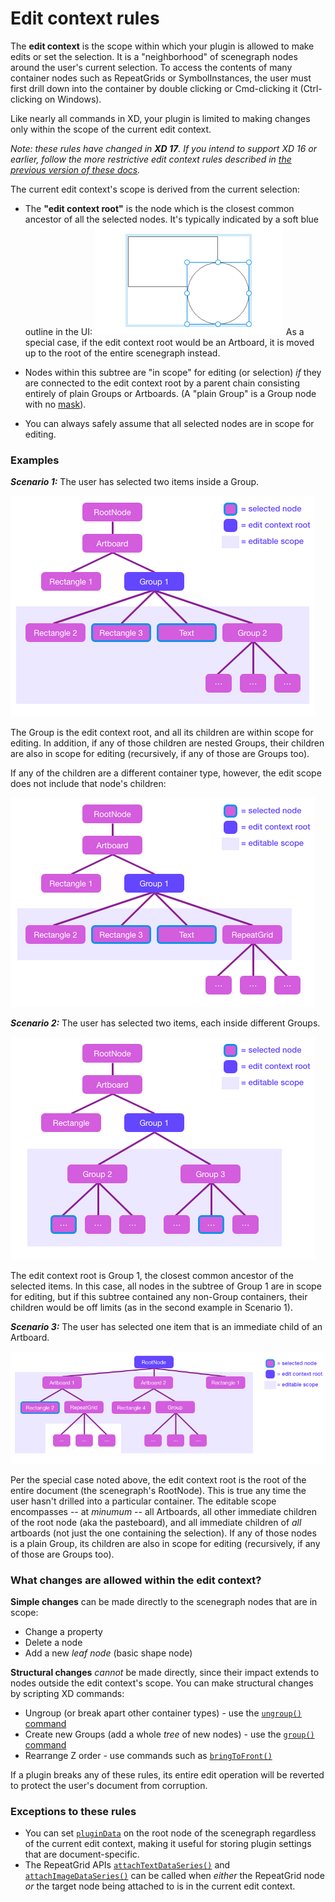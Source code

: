 # Edit context rules

The **edit context** is the scope within which your plugin is allowed to make edits or set the selection. It is a "neighborhood"
of scenegraph nodes around the user's current selection. To access the contents of many container nodes such as RepeatGrids or
SymbolInstances, the user must first drill down into the container by double clicking or Cmd-clicking it (Ctrl-clicking on Windows).

Like nearly all commands in XD, your plugin is limited to making changes only within the scope of the current edit context.

_Note: these rules have changed in **XD 17**. If you intend to support XD 16 or earlier, follow the more restrictive edit context rules
described in [the previous version of these docs](https://github.com/AdobeXD/plugin-docs/blob/XD16/reference/core/edit-context.md)._

The current edit context's scope is derived from the current selection:

* The **"edit context root"** is the node which is the closest common ancestor of all the selected nodes. It's typically indicated
  by a soft blue outline in the UI:
  <img src="../../images/edit-context-outline.png" alt="screenshot of soft blue outline" />
  As a special case, if the edit context root would be an Artboard, it is moved up to the root of the entire scenegraph instead.

* Nodes within this subtree are "in scope" for editing (or selection) _if_ they are connected to the edit context root by a parent
  chain consisting entirely of plain Groups or Artboards. (A "plain Group" is a Group node with no [mask](../scenegraph.md#Group-mask)).

* You can always safely assume that all selected nodes are in scope for editing.


### Examples

_**Scenario 1:**_ The user has selected two items inside a Group.

<img src="../../images/edit-context-example1-simple.png" alt="edit context with items in Group selected" />

The Group is the edit context root, and all its children are within scope for editing. In addition, if any of those children are nested
Groups, their children are also in scope for editing (recursively, if any of those are Groups too).

If any of the children are a different container type, however, the edit scope does not include that node's children:

<img src="../../images/edit-context-example1-special.png" alt="edit context containing special container types" />

_**Scenario 2:**_ The user has selected two items, each inside different Groups.

<img src="../../images/edit-context-example2.png" alt="edit context with items in different Groups selected" />

The edit context root is Group 1, the closest common ancestor of the selected items. In this case, all nodes in the subtree of Group 1 are
in scope for editing, but if this subtree contained any non-Group containers, their children would be off limits (as in the second example
in Scenario 1).

_**Scenario 3:**_ The user has selected one item that is an immediate child of an Artboard.

<img src="../../images/edit-context-example3.png" alt="edit context with item on Artboard selected" />

Per the special case noted above, the edit context root is the root of the entire document (the scenegraph's RootNode). This is true
any time the user hasn't drilled into a particular container. The editable scope encompasses -- at _minumum_ -- all Artboards, all
other immediate children of the root node (aka the pasteboard), and all immediate children of _all_ artboards (not just the one
containing the selection). If any of those nodes is a plain Group, its children are also in scope for editing (recursively, if any
of those are Groups too).


### What changes are allowed within the edit context?

**Simple changes** can be made directly to the scenegraph nodes that are in scope:
- Change a property
- Delete a node
- Add a new _leaf node_ (basic shape node)

**Structural changes** _cannot_ be made directly, since their impact extends to nodes outside the edit context's scope. You can make
structural changes by scripting XD commands:
- Ungroup (or break apart other container types) - use the [`ungroup()` command](../commands.md#module_commands-ungroup)
- Create new Groups (add a whole _tree_ of new nodes) - use the [`group()` command](../commands.md#module_commands-group)
- Rearrange Z order - use commands such as [`bringToFront()`](../commands.md#module_commands-bringToFront)

If a plugin breaks any of these rules, its entire edit operation will be reverted to protect the user's document from corruption.


### Exceptions to these rules

* You can set [`pluginData`](../scenegraph.md#SceneNode-pluginData) on the root node of the scenegraph regardless of the current edit
  context, making it useful for storing plugin settings that are document-specific.
* The RepeatGrid APIs [`attachTextDataSeries()`](../scenegraph.md#RepeatGrid-attachTextDataSeries) and [`attachImageDataSeries()`](
  ../scenegraph.md#RepeatGrid-attachImageDataSeries) can be called when _either_ the RepeatGrid node _or_ the target node being
  attached to is in the current edit context.
